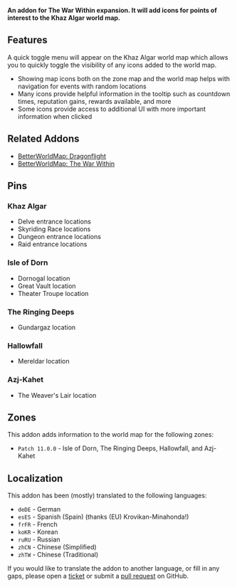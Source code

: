 **An addon for The War Within expansion. It will add icons for points of interest to the Khaz Algar world map.**

## Features

A quick toggle menu will appear on the Khaz Algar world map which allows you to quickly toggle the visibility of any icons added to the world map.

* Showing map icons both on the zone map and the world map helps with navigation for events with random locations
* Many icons provide helpful information in the tooltip such as countdown times, reputation gains, rewards available, and more
* Some icons provide access to additional UI with more important information when clicked

## Related Addons

- [BetterWorldMap: Dragonflight](https://www.curseforge.com/wow/addons/betterworldmap-dragonflight)
- [BetterWorldMap: The War Within](https://www.curseforge.com/wow/addons/betterworldmap-the-war-within)

## Pins

### Khaz Algar

* Delve entrance locations
* Skyriding Race locations
* Dungeon entrance locations
* Raid entrance locations

### Isle of Dorn

* Dornogal location
* Great Vault location
* Theater Troupe location

### The Ringing Deeps

* Gundargaz location

### Hallowfall

* Mereldar location

### Azj-Kahet

* The Weaver's Lair location

## Zones

This addon adds information to the world map for the following zones:

* `Patch 11.0.0` - Isle of Dorn, The Ringing Deeps, Hallowfall, and Azj-Kahet

## Localization

This addon has been (mostly) translated to the following languages:

* `deDE` - German
* `esES` - Spanish (Spain) (thanks (EU) Krovikan-Minahonda!)
* `frFR` - French
* `koKR` - Korean
* `ruRU` - Russian
* `zhCN` - Chinese (Simplified)
* `zhTW` - Chinese (Traditional)

If you would like to translate the addon to another language, or fill in any gaps, please open a [ticket](https://github.com/wyldclaw/betterworldmap-addons/issues) or submit a [pull request](https://github.com/wyldclaw/betterworldmap-addons/pulls) on GitHub.